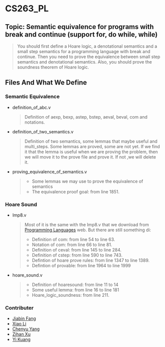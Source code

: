 # CS263_PL
## Topic: Semantic equivalence for programs with break and continue (support for, do while, while)
> You should first define a Hoare logic, a denotational semantics and a small step semantics for a programming language with break and continue. Then you need to prove the equivalence between small step semantics and denotational semantics. Also, you should prove the soundness theorem of Hoare logic.

## Files And What We Define

### Semantic Equivalence

* definition_of_abc.v

  > Definition of aexp, bexp, astep, bstep, aeval, beval, com and notations.

* definition_of_two_semantics.v

  > Definition of two semantics, some lemmas that maybe useful and multi_steps. Some lemmas are proved, some are not yet. If we find it that the lemma is useful when we are proving the problem, then we will move it to the prove file and prove it. If not ,we will delete it.

* proving_equivalence_of_semantics.v

  > - Some lemmas we may use to prove the equivalence of semantics
  > - The equivalence proof goal: from line 1851.



### Hoare Sound

* Imp8.v

  > Most of it is the same with the Imp8.v that we download from [Programming Languages](http://jhc.sjtu.edu.cn/public/courses/CS263/) web. But there are still something di:
  >
  > - Definition of com: from line 54 to line 63.
  > - Notation of com: from line 66 to line 81.
  > - Definition of ceval: from line 145 to line 284.
  > - Definition of cstep: from line 590 to line 743.
  > - Defintion of hoare prove rules: from line 1347 to line 1389.
  > - Defintion of provable: from line 1964 to line 1999

* hoare_sound.v

  > - Definition of hoaresound: from line 11 to 14
  > - Some useful lemma: from line 16 to line 181
  > - Hoare_logic_soundness: from line 211.

### Contributer

- [Jiabin Fang](https://github.com/Bagusutar)
- [Xiao Li](https://github.com/shjdlx)
- [Chenyu Yang](https://github.com/Achronferry)
- [Zihan Xu](https://github.com/madcpt)
- [Yi Kuang](https://github.com/Schemeer)

